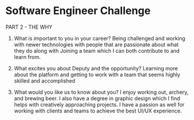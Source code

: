 # Software Engineer Challenge

PART 2 - THE WHY
1. What is important to you in your career?
Being challenged and working with newer technologies with people that are passionate about what they do along with Joining a team which I can both contribute to and learn from.


2. What excites you about Deputy and the opportunity?
Learning more about the platform and getting to work with a team that seems highly skilled and accomplished


3. What would you like us to know about you?
I enjoy working out, archery, and brewing beer. I also have a degree in graphic design which I find helps with creatively approaching projects. I have a passion as well for working with clients and teams to achieve the best UI/UX experience. 